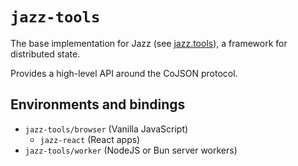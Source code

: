 # `jazz-tools`

The base implementation for Jazz (see [jazz.tools](https://jazz.tools)), a framework for distributed state.

Provides a high-level API around the CoJSON protocol.

## Environments and bindings

- `jazz-tools/browser` (Vanilla JavaScript)
    - `jazz-react` (React apps)
- `jazz-tools/worker` (NodeJS or Bun server workers)